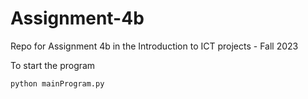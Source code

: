 # Assignment-4b

Repo for Assignment 4b in the Introduction to ICT projects - Fall 2023

To start the program
```
python mainProgram.py
```
